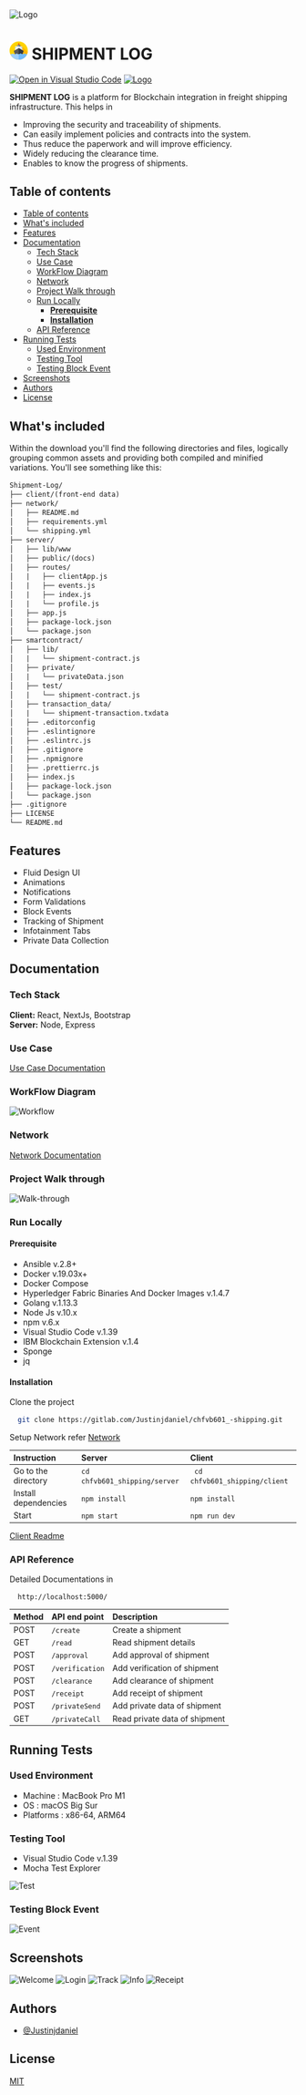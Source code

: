 <img align="center" src="https://user-images.githubusercontent.com/62233773/140636854-be8839c6-0fdb-4955-af45-01ec21556d25.png" alt="Logo" title="Shipment Log"/>

<h1>
<img src="client/public/favicon.png" alt="Logo" title="Shipment Log"/>
<strong>SHIPMENT LOG</strong>
</h1>

[![Open in Visual Studio Code](https://open.vscode.dev/badges/open-in-vscode.svg)](https://open.vscode.dev/Justinjdaniel/Shipment-Log)
<a href='/LICENSE' target='_blank'>
<img src="https://img.shields.io/apm/l/atomic-design-ui.svg" alt="Logo" title="MIT License"/></a>

**SHIPMENT LOG** is a platform for Blockchain integration in freight shipping infrastructure. This helps in 
  - Improving the security and traceability of shipments.
  - Can easily implement policies and contracts into the system.
  - Thus reduce the paperwork and will improve efficiency.
  - Widely reducing the clearance time.
  - Enables to know the progress of shipments.


## Table of contents

- [Table of contents](#table-of-contents)
- [What's included](#whats-included)
- [Features](#features)
- [Documentation](#documentation)
  - [Tech Stack](#tech-stack)
  - [Use Case](#use-case)
  - [WorkFlow Diagram](#workflow-diagram)
  - [Network](#network)
  - [Project Walk through](#project-walk-through)
  - [Run Locally](#run-locally)
    - [**Prerequisite**](#prerequisite)
    - [**Installation**](#installation)
  - [API Reference](#api-reference)
- [Running Tests](#running-tests)
  - [Used Environment](#used-environment)
  - [Testing Tool](#testing-tool)
  - [Testing Block Event](#testing-block-event)
- [Screenshots](#screenshots)
- [Authors](#authors)
- [License](#license)

## What's included

Within the download you'll find the following directories and files, logically grouping common assets and providing both compiled and minified variations. You'll see something like this:

```text
Shipment-Log/
├── client/(front-end data)
├── network/
│   ├── README.md
│   ├── requirements.yml
│   └── shipping.yml
├── server/
│   ├── lib/www
│   ├── public/(docs)
│   ├── routes/
│   |   ├── clientApp.js
│   |   ├── events.js
│   |   ├── index.js
│   |   └── profile.js
│   ├── app.js
│   ├── package-lock.json
│   └── package.json
├── smartcontract/
│   ├── lib/
│   |   └── shipment-contract.js
│   ├── private/
│   |   └── privateData.json
│   ├── test/
│   |   └── shipment-contract.js
│   ├── transaction_data/
│   |   └── shipment-transaction.txdata
│   ├── .editorconfig
│   ├── .eslintignore
│   ├── .eslintrc.js
│   ├── .gitignore
│   ├── .npmignore
│   ├── .prettierrc.js
│   ├── index.js
│   ├── package-lock.json
│   └── package.json
├── .gitignore
├── LICENSE
└── README.md
```

## Features

- Fluid Design UI
- Animations
- Notifications
- Form Validations
- Block Events
- Tracking of Shipment
- Infotainment Tabs
- Private Data Collection 

## Documentation

### Tech Stack

  **Client:** React, NextJs, Bootstrap\
  **Server:** Node, Express

### Use Case
[Use Case Documentation](https://github.com/Justinjdaniel/Shipment-Log/files/7491926/Shipment.Log.pdf)

### WorkFlow Diagram
![Workflow](https://user-images.githubusercontent.com/62233773/140636870-f66f5d67-20bd-4bb2-8caa-1ba998df552d.png)

### Network
[Network Documentation](network/README.md)

### Project Walk through
![Walk-through](https://user-images.githubusercontent.com/62233773/140636868-89cbf788-6a95-4870-96c1-7c8aa4efaea2.png)

### Run Locally

#### **Prerequisite**

- Ansible v.2.8+
- Docker v.19.03x+
- Docker Compose
- Hyperledger Fabric Binaries And Docker Images v.1.4.7
- Golang v.1.13.3
- Node Js v.10.x
- npm v.6.x
- Visual Studio Code v.1.39
- IBM Blockchain Extension v.1.4
- Sponge
- jq

#### **Installation**

Clone the project

```bash
  git clone https://gitlab.com/Justinjdaniel/chfvb601_-shipping.git
```

Setup Network
refer [Network](#network)

| Instruction         | Server                        | Client                         |
| :------------------ | :---------------------------- | :----------------------------- |
| Go to the directory | `cd chfvb601_shipping/server` | ` cd chfvb601_shipping/client` |
| Install dependencies| `npm install`                 |`npm install`                   |
| Start               | `npm start`                   |`npm run dev`                     |

[Client Readme](client/README.md)

### API Reference

Detailed Documentations in 
```http
  http://localhost:5000/
```
| Method | API end point   | Description                   |
| :----- | :-------------- | :---------------------------- |
| POST   | `/create`       | Create a shipment             |
| GET    | `/read`         | Read shipment details         |
| POST   | `/approval`     | Add approval of shipment      |
| POST   | `/verification` | Add verification of shipment  |
| POST   | `/clearance`    | Add clearance of shipment     |
| POST   | `/receipt`      | Add receipt of shipment       |
| POST   | `/privateSend`  | Add private data of shipment  |
| GET    | `/privateCall`  | Read private data of shipment |

## Running Tests

### Used Environment

  - Machine : MacBook Pro M1
  - OS :  macOS Big Sur
  - Platforms :  x86-64, ARM64

### Testing Tool

- Visual Studio Code v.1.39
- Mocha Test Explorer

![Test](https://user-images.githubusercontent.com/62233773/140636863-a6bd395d-bcc3-490d-a9ce-8a8d096481b3.png)


### Testing Block Event

![Event](https://user-images.githubusercontent.com/62233773/140636848-30711d27-a962-40fa-b1bb-d71f8bf7fb48.png)

## Screenshots
![Welcome](https://user-images.githubusercontent.com/62233773/140636869-9bea5f2b-a2c6-4d96-b30d-dafa86adad6e.png)
![Login](https://user-images.githubusercontent.com/62233773/140636855-fc042d20-c38e-4079-b5f4-7d4ad7ca726e.png)
![Track](https://user-images.githubusercontent.com/62233773/140636867-73de2eb0-7991-4e2e-834e-beac2ae0a4e2.png)
![Info](https://user-images.githubusercontent.com/62233773/140636853-6ead350d-1e95-42bd-83ed-21604300914c.png)
![Receipt](https://user-images.githubusercontent.com/62233773/140636860-57110f48-46e6-4354-a632-0aed90e45de3.png)

## Authors

- [@Justinjdaniel](https://github.com/Justinjdaniel)

## License

[MIT](https://choosealicense.com/licenses/mit/)
